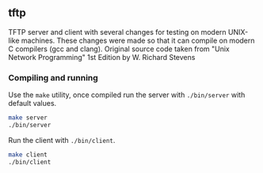 ## tftp
TFTP server and client with several changes for testing on modern UNIX-like machines. These changes were made so that it can compile on modern C compilers (gcc and clang). Original source code taken from "Unix Network Programming" 1st Edition by W. Richard Stevens

### Compiling and running
Use the `make` utility, once compiled run the server with `./bin/server` with default values.
```bash
make server
./bin/server
```

Run the client with `./bin/client`.
```bash
make client
./bin/client
```
